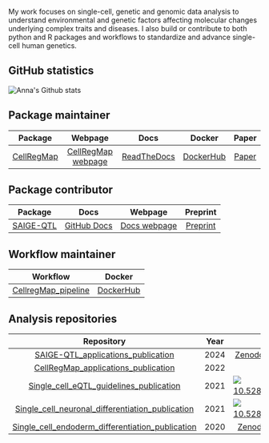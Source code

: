 My work focuses on single-cell, genetic and genomic data analysis to understand environmental and genetic factors affecting molecular changes underlying complex traits and diseases. 
I also build or contribute to both python and R packages and workflows to standardize and advance single-cell human genetics.

## GitHub statistics

<!-- [![Anna's GitHub languages](https://github-readme-stats.vercel.app/api/top-langs?username=annacuomo&layout=compact)](https://github.com/anacuomo/github-readme-stats) -->

![Anna's Github stats](https://github-readme-stats.vercel.app/api?username=annacuomo&show_icons=true&hide_border=true&count_private=true)

## Package maintainer

| Package | Webpage | Docs | Docker | Paper |
|:----------------:|:----------------:|:----------------:|:----------------:|:----------------:|
| [CellRegMap](https://github.com/limix/CellRegMap) | [CellRegMap webpage](https://limix.github.io/CellRegMap/) | [ReadTheDocs](https://cellregmap.readthedocs.io/) | [DockerHub](https://hub.docker.com/r/annasecuomo/cellregmap) | [Paper](https://www.embopress.org/doi/full/10.15252/msb.202110663) |

## Package contributor

| Package | Docs | Webpage | Preprint |
|:----------------:|:----------------:|:----------------:|:----------------:|
| [SAIGE-QTL](https://github.com/weizhou0/qtl) | [GitHub Docs](https://github.com/weizhou0/SAIGE-QTL-doc) | [Docs webpage](https://weizhou0.github.io/SAIGE-QTL-doc/) | [Preprint](https://www.medrxiv.org/content/10.1101/2024.05.15.24307317v1) |

## Workflow maintainer

| Workflow | Docker | 
|:----------------:|:----------------:|
| [CellregMap_pipeline](https://github.com/populationgenomics/CellRegMap_pipeline) | [DockerHub](https://hub.docker.com/r/annasecuomo/cellregmap_pipeline)|

## Analysis repositories

| Repository | Year | Data | 
|:----------------:|:----------------:| :----------------:|
| [SAIGE-QTL_applications_publication](https://github.com/annacuomo/SAIGE_QTL_analyses/) |  2024 | [Zenodo record 10811106](https://zenodo.org/records/10811106)|
| [CellRegMap_applications_publication](https://github.com/annacuomo/CellRegMap_analyses) |  2022 | |
| [Single_cell_eQTL_guidelines_publication](https://github.com/single-cell-genetics/optimising_singlecell_eqtl_paper) | 2021 | [![doi 10.5281/zenodo.4915837](https://zenodo.org/badge/DOI/10.5281/zenodo.4915837.svg)](https://doi.org/10.5281/zenodo.4915837) | 
| [Single_cell_neuronal_differentiation_publication](https://github.com/single-cell-genetics/singlecell_neuroseq_paper) | 2021 | [![doi 10.5281/zenodo.4651413](https://zenodo.org/badge/DOI/10.5281/zenodo.4651413.svg)](https://doi.org/10.5281/zenodo.4651413) |
| [Single_cell_endoderm_differentiation_publication](https://github.com/single-cell-genetics/singlecell_endodiff_paper) |  2020 | [Zenodo record 3625024](https://zenodo.org/record/3625024) |


<!-- ### Hi there 👋 -->


<!--
**annacuomo/annacuomo** is a ✨ _special_ ✨ repository because its `README.md` (this file) appears on your GitHub profile.

Here are some ideas to get you started:

- 🔭 I’m currently working on ...
- 🌱 I’m currently learning ...
- 👯 I’m looking to collaborate on ...
- 🤔 I’m looking for help with ...
- 💬 Ask me about ...
- 📫 How to reach me: ...
- 😄 Pronouns: ...
- ⚡ Fun fact: ...
-->
